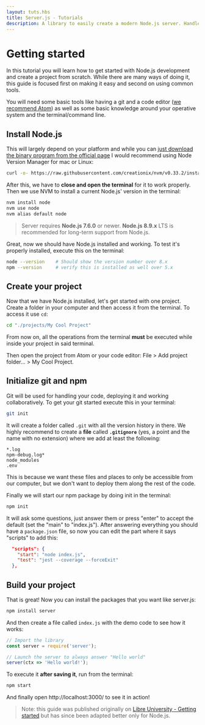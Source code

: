 ```yaml
---
layout: tuts.hbs
title: Server.js - Tutorials
description: A library to easily create a modern Node.js server. Handles HTTP, Websockets and all the small details.
---
```


# Getting started

In this tutorial you will learn how to get started with Node.js development and create a project from scratch. While there are many ways of doing it, this guide is focused first on making it easy and second on using common tools.

You will need some basic tools like having a git and a code editor ([we recommend Atom](https://atom.io/)) as well as some basic knowledge around your operative system and the terminal/command line.



## Install Node.js

This will largely depend on your platform and while you can [just download the binary program from the official page](https://nodejs.org/en/) I would recommend using Node Version Manager for mac or Linux:

```bash
curl -o- https://raw.githubusercontent.com/creationix/nvm/v0.33.2/install.sh | bash
```

After this, we have to **close and open the terminal** for it to work properly. Then we use NVM to install a current Node.js' version in the terminal:

```bash
nvm install node
nvm use node
nvm alias default node
```

> Server requires **Node.js 7.6.0** or newer. **Node.js 8.9.x** LTS is recommended for long-term support from Node.js.

Great, now we should have Node.js installed and working. To test it's properly installed, execute this on the terminal:

```bash
node --version    # Should show the version number over 8.x
npm --version     # verify this is installed as well over 5.x
```



## Create your project

Now that we have Node.js installed, let's get started with one project. Create a folder in your computer and then access it from the terminal. To access it use `cd`:

```bash
cd "./projects/My Cool Project"
```

From now on, all the operations from the terminal **must** be executed while inside your project in said terminal.

Then open the project from Atom or your code editor: File > Add project folder... > My Cool Project.



## Initialize git and npm

Git will be used for handling your code, deploying it and working collaboratively. To get your git started execute this in your terminal:

```bash
git init
```

It will create a folder called `.git` with all the version history in there. We highly recommend to create a **file** called **`.gitignore`** (yes, a point and the name with no extension) where we add at least the following:

```
*.log
npm-debug.log*
node_modules
.env
```

This is because we want these files and places to only be accessible from our computer, but we don't want to deploy them along the rest of the code.

Finally we will start our npm package by doing init in the terminal:

```bash
npm init
```

It will ask some questions, just answer them or press "enter" to accept the default (set the "main" to "index.js"). After answering everything you should have a `package.json` file, so now you can edit the part where it says "scripts" to add this:

```json
  "scripts": {
    "start": "node index.js",
    "test": "jest --coverage --forceExit"
  },
```



## Build your project

That is great! Now you can install the packages that you want like server.js:

```bash
npm install server
```

And then create a file called `index.js` with the demo code to see how it works:

```js
// Import the library
const server = require('server');

// Launch the server to always answer "Hello world"
server(ctx => 'Hello world!');
```

To execute it **after saving it**, run from the terminal:

```bash
npm start
```

And finally open http://localhost:3000/ to see it in action!


> Note: this guide was published originally on [Libre University - Getting started](https://en.libre.university/lesson/V1f6Btf8g/Getting%20started) but has since been adapted better only for Node.js.
